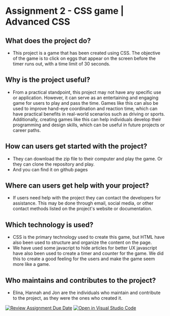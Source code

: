 # Assignment 2 - CSS game | Advanced CSS

## What does the project do?

- This project is a game that has been created using CSS. The objective of the game is to click on eggs that appear on the screen before the timer runs out, with a time limit of 30 seconds.

## Why is the project useful?

- From a practical standpoint, this project may not have any specific use or application. However, it can serve as an entertaining and engaging game for users to play and pass the time. Games like this can also be used to improve hand-eye coordination and reaction time, which can have practical benefits in real-world scenarios such as driving or sports. Additionally, creating games like this can help individuals develop their programming and design skills, which can be useful in future projects or career paths.

## How can users get started with the project?

- They can download the zip file to their computer and play the game. Or they can clone the repository and play.
- And you can find it on github pages

## Where can users get help with your project?

- If users need help with the project they can contact the developers for assistance. This may be done through email, social media, or other contact methods listed on the project's website or documentation.

## Which technology is used?

- CSS is the primary technology used to create this game, but HTML have also been used to structure and organize the content on the page.
- We have used some javacript to hide articles for better UX javascript have also been used to create a timer and counter for the game. We did this to create a good feeling for the users and make the game seem more like a game.

## Who maintains and contributes to the project?

- Elina, Hannah and Jon are the individuals who maintain and contribute to the project, as they were the ones who created it.

[![Review Assignment Due Date](https://classroom.github.com/assets/deadline-readme-button-24ddc0f5d75046c5622901739e7c5dd533143b0c8e959d652212380cedb1ea36.svg)](https://classroom.github.com/a/LlYauwvp)
[![Open in Visual Studio Code](https://classroom.github.com/assets/open-in-vscode-718a45dd9cf7e7f842a935f5ebbe5719a5e09af4491e668f4dbf3b35d5cca122.svg)](https://classroom.github.com/online_ide?assignment_repo_id=10919012&assignment_repo_type=AssignmentRepo)

